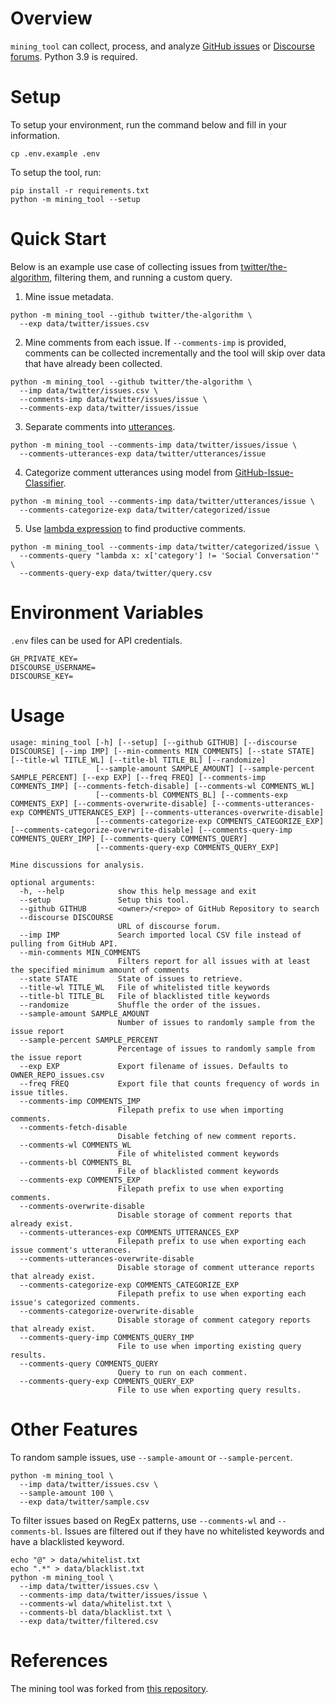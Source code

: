 # Overview
`mining_tool` can collect, process, and analyze [GitHub issues](https://github.com/features/issues) or [Discourse forums](https://www.discourse.org).
Python 3.9 is required.

# Setup

To setup your environment, run the command below and fill in your information.
```
cp .env.example .env
```

To setup the tool, run:
```
pip install -r requirements.txt
python -m mining_tool --setup
```


# Quick Start
Below is an example use case of collecting issues from [twitter/the-algorithm](https://github.com/twitter/the-algorithm), filtering them, and running a custom query.

1. Mine issue metadata.
```
python -m mining_tool --github twitter/the-algorithm \
  --exp data/twitter/issues.csv
```
2. Mine comments from each issue. If `--comments-imp` is provided, comments can be collected incrementally and the tool will skip over data that have already been collected.
```
python -m mining_tool --github twitter/the-algorithm \
  --imp data/twitter/issues.csv \
  --comments-imp data/twitter/issues/issue \
  --comments-exp data/twitter/issues/issue
```
3. Separate comments into [utterances](https://www.nltk.org/api/nltk.tokenize.html).
```
python -m mining_tool --comments-imp data/twitter/issues/issue \
  --comments-utterances-exp data/twitter/utterances/issue
```
4. Categorize comment utterances using model from [GitHub-Issue-Classifier](https://github.com/ponder-lab/GitHub-Issue-Classifier).
```
python -m mining_tool --comments-imp data/twitter/utterances/issue \
  --comments-categorize-exp data/twitter/categorized/issue
```
5. Use [lambda expression](https://docs.python.org/3/tutorial/controlflow.html#lambda-expressions) to find productive comments.
```
python -m mining_tool --comments-imp data/twitter/categorized/issue \
  --comments-query "lambda x: x['category'] != 'Social Conversation'" \
  --comments-query-exp data/twitter/query.csv
```

# Environment Variables

`.env` files can be used for API credentials.
```
GH_PRIVATE_KEY=
DISCOURSE_USERNAME=
DISCOURSE_KEY=
```

# Usage
```
usage: mining_tool [-h] [--setup] [--github GITHUB] [--discourse DISCOURSE] [--imp IMP] [--min-comments MIN_COMMENTS] [--state STATE] [--title-wl TITLE_WL] [--title-bl TITLE_BL] [--randomize]
                   [--sample-amount SAMPLE_AMOUNT] [--sample-percent SAMPLE_PERCENT] [--exp EXP] [--freq FREQ] [--comments-imp COMMENTS_IMP] [--comments-fetch-disable] [--comments-wl COMMENTS_WL]
                   [--comments-bl COMMENTS_BL] [--comments-exp COMMENTS_EXP] [--comments-overwrite-disable] [--comments-utterances-exp COMMENTS_UTTERANCES_EXP] [--comments-utterances-overwrite-disable]
                   [--comments-categorize-exp COMMENTS_CATEGORIZE_EXP] [--comments-categorize-overwrite-disable] [--comments-query-imp COMMENTS_QUERY_IMP] [--comments-query COMMENTS_QUERY]
                   [--comments-query-exp COMMENTS_QUERY_EXP]

Mine discussions for analysis.

optional arguments:
  -h, --help            show this help message and exit
  --setup               Setup this tool.
  --github GITHUB       <owner>/<repo> of GitHub Repository to search
  --discourse DISCOURSE
                        URL of discourse forum.
  --imp IMP             Search imported local CSV file instead of pulling from GitHub API.
  --min-comments MIN_COMMENTS
                        Filters report for all issues with at least the specified minimum amount of comments
  --state STATE         State of issues to retrieve.
  --title-wl TITLE_WL   File of whitelisted title keywords
  --title-bl TITLE_BL   File of blacklisted title keywords
  --randomize           Shuffle the order of the issues.
  --sample-amount SAMPLE_AMOUNT
                        Number of issues to randomly sample from the issue report
  --sample-percent SAMPLE_PERCENT
                        Percentage of issues to randomly sample from the issue report
  --exp EXP             Export filename of issues. Defaults to OWNER_REPO_issues.csv
  --freq FREQ           Export file that counts frequency of words in issue titles.
  --comments-imp COMMENTS_IMP
                        Filepath prefix to use when importing comments.
  --comments-fetch-disable
                        Disable fetching of new comment reports.
  --comments-wl COMMENTS_WL
                        File of whitelisted comment keywords
  --comments-bl COMMENTS_BL
                        File of blacklisted comment keywords
  --comments-exp COMMENTS_EXP
                        Filepath prefix to use when exporting comments.
  --comments-overwrite-disable
                        Disable storage of comment reports that already exist.
  --comments-utterances-exp COMMENTS_UTTERANCES_EXP
                        Filepath prefix to use when exporting each issue comment's utterances.
  --comments-utterances-overwrite-disable
                        Disable storage of comment utterance reports that already exist.
  --comments-categorize-exp COMMENTS_CATEGORIZE_EXP
                        Filepath prefix to use when exporting each issue's categorized comments.
  --comments-categorize-overwrite-disable
                        Disable storage of comment category reports that already exist.
  --comments-query-imp COMMENTS_QUERY_IMP
                        File to use when importing existing query results.
  --comments-query COMMENTS_QUERY
                        Query to run on each comment.
  --comments-query-exp COMMENTS_QUERY_EXP
                        File to use when exporting query results.
```

# Other Features

To random sample issues, use `--sample-amount` or `--sample-percent`.
```
python -m mining_tool \
  --imp data/twitter/issues.csv \
  --sample-amount 100 \
  --exp data/twitter/sample.csv
```

To filter issues based on RegEx patterns, use `--comments-wl` and `--comments-bl`.
Issues are filtered out if they have no whitelisted keywords and have a blacklisted keyword.
```
echo "@" > data/whitelist.txt
echo ".*" > data/blacklist.txt
python -m mining_tool \
  --imp data/twitter/issues.csv \
  --comments-imp data/twitter/issues/issue \
  --comments-wl data/whitelist.txt \
  --comments-bl data/blacklist.txt \
  --exp data/twitter/filtered.csv
```

# References
The mining tool was forked from [this repository](https://github.com/JacobSPalmer/repo_issues_dc).